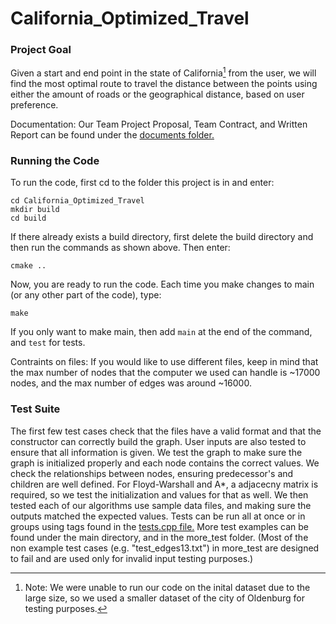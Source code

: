 # California_Optimized_Travel

### Project Goal
Given a start and end point in the state of California[^1] from the user, we will find the most optimal route to travel the distance between the points using either the amount of roads or the geographical distance, based on user preference.

[^1]: Note: We were unable to run our code on the inital dataset due to the large size, so we used a smaller dataset of the city of Oldenburg for testing purposes.

Documentation: Our Team Project Proposal, Team Contract, and Written Report can be found under the [documents folder.](documents/)

### Running the Code
To run the code, first cd to the folder this project is in and enter: 
``` 
cd California_Optimized_Travel
mkdir build
cd build
```

If there already exists a build directory, first delete the build directory and then run the commands as shown above. Then enter:
```
cmake ..
```

Now, you are ready to run the code. Each time you make changes to main (or any other part of the code), type:
```
make
```
If you only want to make main, then add ``` main ``` at the end of the command, and ```test``` for tests. 


Contraints on files:
If you would like to use different files, keep in mind that the max number of nodes that the computer we used can handle is ~17000 nodes, and the max number of edges was around ~16000.

### Test Suite

The first few test cases check that the files have a valid format and that the constructor can correctly build the graph. User inputs are also tested to ensure that all information is given. We test the graph to make sure the graph is initialized properly and each node contains the correct values. We check the relationships between nodes, ensuring predecessor's and children are well defined. For Floyd-Warshall and A*, a adjacecny matrix is required, so we test the initialization and values for that as well. We then tested each of our algorithms use sample data files, and making sure the outputs matched the expected values. Tests can be run all at once or in groups using tags found in the [tests.cpp file.](tests/tests.cpp) More test examples can be found under the main directory, and in the more_test folder. (Most of the non example test cases (e.g. "test_edges13.txt") in more_test are designed to fail and are used only for invalid input testing purposes.)
